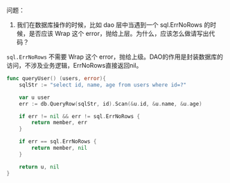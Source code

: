 问题：
1. 我们在数据库操作的时候，比如 dao 层中当遇到一个 sql.ErrNoRows 的时候，是否应该 Wrap 这个 error，抛给上层。为什么，应该怎么做请写出代码？

`sql.ErrNoRows` 不需要 Wrap 这个 error，抛给上级。DAO的作用是封装数据库的访问，不涉及业务逻辑，ErrNoRows直接返回nil。

```go
func queryUser() (users, error){
	sqlStr := "select id, name, age from users where id=?"

	var u user
	err := db.QueryRow(sqlStr, id).Scan(&u.id, &u.name, &u.age)

	if err != nil && err != sql.ErrNoRows {
		return member, err
	}

	if err == sql.ErrNoRows {
		return member, nil
	}

	return u, nil
}
```